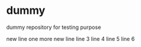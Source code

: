 dummy
=====

dummy repository for testing purpose

new line
one more new line 
line 3
line 4
line 5
line 6